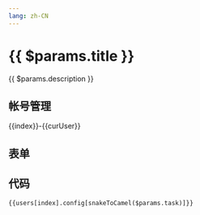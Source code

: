 ```yaml
---
lang: zh-CN
---
```


<script setup lang="ts">
import ChangeUser from './ChangeUser.vue'

import { storeToRefs } from 'pinia';
import useConfigStore from '@store/config'
import { snakeToCamel } from '@utils'
import { useConfigSchema } from '@data/configSchema'


const schema = useConfigSchema()

const configStore = useConfigStore()
const { users, curUser, index } = storeToRefs(configStore)
</script>

# {{ $params.title }}

{{ $params.description }}

<!-- @content -->

## 帐号管理

{{index}}-{{curUser}}

<ChangeUser></ChangeUser>

## 表单

<JSONSchema :schema="schema[snakeToCamel($params.task) + 'Schema']" v-model="users[index].config[snakeToCamel($params.task)]"></JSONSchema>

## 代码

```json-vue
{{users[index].config[snakeToCamel($params.task)]}}
```

